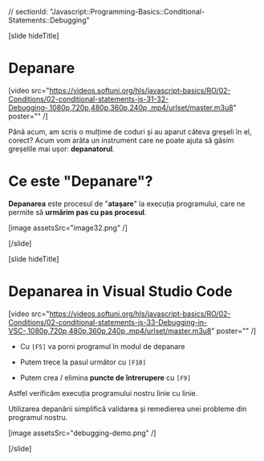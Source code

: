 // sectionId: "Javascript::Programming-Basics::Conditional-Statements::Debugging"

[slide hideTitle]
# Depanare

[video src="https://videos.softuni.org/hls/javascript-basics/RO/02-Conditions/02-conditional-statements-js-31-32-Debugging-,1080p,720p,480p,360p,240p,.mp4/urlset/master.m3u8" poster="" /]

Până acum, am scris o mulțime de coduri și au aparut câteva greșeli în el, corect? Acum vom arăta un instrument care ne poate ajuta să găsim greșelile mai ușor: **depanatorul**.

# Ce este "Depanare"?


**Depanarea** este procesul de "**atașare**" la execuția programului, care ne permite să **urmărim pas cu pas procesul**.

[image assetsSrc="image32.png" /]

[/slide]

[slide hideTitle]

# Depanarea in Visual Studio Code

[video src="https://videos.softuni.org/hls/javascript-basics/RO/02-Conditions/02-conditional-statements-js-33-Debugging-in-VSC-,1080p,720p,480p,360p,240p,.mp4/urlset/master.m3u8" poster="" /]

* Cu `[F5]` va porni programul în modul de depanare

* Putem trece la pasul următor cu `[F10]`

* Putem crea / elimina **puncte de întrerupere** cu `[F9]`

Astfel verificăm execuția programului nostru linie cu linie.

Utilizarea depanării simplifică validarea și remedierea unei probleme din programul nostru.

[image assetsSrc="debugging-demo.png" /]

[/slide]

